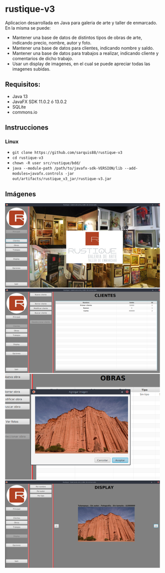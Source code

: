 # rustique-v3
Aplicacion desarrollada en Java para galeria de arte y taller de enmarcado. En la misma se puede:
* Mantener una base de datos de distintos tipos de obras de arte, indicando precio, nombre, autor y foto.
* Mantener una base de datos para clientes, indicando nombre y saldo.
* Mantener una base de datos para trabajos a realizar, indicando cliente y comentarios de dicho trabajo.
* Usar un display de imagenes, en el cual se puede apreciar todas las imagenes subidas.
## Requisitos:
* Java 13 
* JavaFX SDK 11.0.2 ó 13.0.2
* SQLite
* commons.io
## Instrucciones
### Linux
* ```git clone https://github.com/sarquis88/rustique-v3```
* ```cd rustique-v3```  
* ```chown -R user src/rustique/bdd/```
* ```java --module-path /path/to/javafx-sdk-VERSION/lib --add-modules=javafx.controls -jar out/artifacts/rustique_v3_jar/rustique-v3.jar```
## Imágenes
![Inicio](https://github.com/sarquis88/rustique-v3/blob/master/rustique0.png)
![Clientes](https://github.com/sarquis88/rustique-v3/blob/master/rustique1.png)
![Imagen](https://github.com/sarquis88/rustique-v3/blob/master/rustique2.png)
![Display](https://github.com/sarquis88/rustique-v3/blob/master/rustique3.png)
